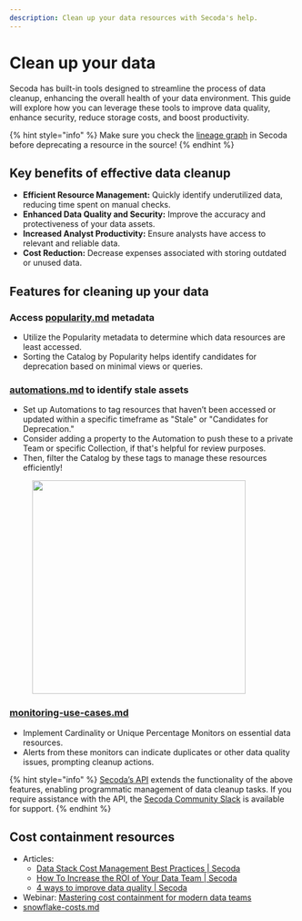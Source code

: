```yaml
---
description: Clean up your data resources with Secoda's help.
---
```


# Clean up your data

Secoda has built-in tools designed to streamline the process of data cleanup, enhancing the overall health of your data environment. This guide will explore how you can leverage these tools to improve data quality, enhance security, reduce storage costs, and boost productivity.

{% hint style="info" %}
Make sure you check the [lineage graph](../features/data-lineage.md) in Secoda before deprecating a resource in the source!
{% endhint %}

## Key benefits of effective data cleanup

* **Efficient Resource Management:** Quickly identify underutilized data, reducing time spent on manual checks.
* **Enhanced Data Quality and Security:** Improve the accuracy and protectiveness of your data assets.
* **Increased Analyst Productivity:** Ensure analysts have access to relevant and reliable data.
* **Cost Reduction:** Decrease expenses associated with storing outdated or unused data.

## Features for cleaning up your data

### Access [popularity.md](../features/popularity.md "mention") metadata

* Utilize the Popularity metadata to determine which data resources are least accessed.&#x20;
* Sorting the Catalog by Popularity helps identify candidates for deprecation based on minimal views or queries.

### [automations.md](../features/automations.md "mention") to identify stale assets

* Set up Automations to tag resources that haven’t been accessed or updated within a specific timeframe as "Stale" or "Candidates for Deprecation."&#x20;
* Consider adding a property to the Automation to push these to a private Team or specific Collection, if that's helpful for review purposes.
* Then, filter the Catalog by these tags to manage these resources efficiently!

<figure><img src="../.gitbook/assets/Screenshot 2024-04-03 at 4.51.20 PM.png" alt="" width="375"><figcaption></figcaption></figure>

### [monitoring-use-cases.md](../features/monitoring/monitoring-use-cases.md "mention")

* Implement Cardinality or Unique Percentage Monitors on essential data resources.&#x20;
* Alerts from these monitors can indicate duplicates or other data quality issues, prompting cleanup actions.

{% hint style="info" %}
[Secoda’s API](../secoda-api.md) extends the functionality of the above features, enabling programmatic management of data cleanup tasks. If you require assistance with the API, the [Secoda Community Slack](https://via.intercom.io/c?url=https%3A%2F%2Fjoin.slack.com%2Ft%2Fsecodacommunity%2Fshared\_invite%2Fzt-mhnu278g-FktKZmZ51SDQtlu3NRAxqg\&h=13f5aaa171821956434fc25f4c759a803f98a84f-dssmg53d\_11:24933\&l=d215b12164c764d92e3bca464c2434cae72f7a22-8270396) is available for support.
{% endhint %}

## Cost containment resources

* Articles:&#x20;
  * [Data Stack Cost Management Best Practices | Secoda](https://www.secoda.co/blog/managing-costs-of-the-modern-data-stack-at-scale)
  * [How To Increase the ROI of Your Data Team | Secoda](https://www.secoda.co/blog/from-cost-center-to-revenue-generator-unleashing-the-potential-of-data-teams)
  * [4 ways to improve data quality | Secoda](https://www.secoda.co/blog/4-ways-to-improve-data-quality)
* Webinar: [Mastering cost containment for modern data teams](https://www.youtube.com/watch?v=1R8y8LZRJCU)
* [snowflake-costs.md](../integrations/data-warehouses/snowflake-integration/snowflake-costs.md "mention")

